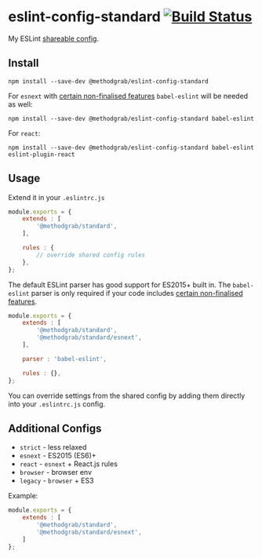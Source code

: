 # eslint-config-standard [![Build Status](https://travis-ci.org/MethodGrab/eslint-config-standard.svg?branch=master)](https://travis-ci.org/MethodGrab/eslint-config-standard)

My ESLint [shareable config](http://eslint.org/docs/developer-guide/shareable-configs).  


## Install
```
npm install --save-dev @methodgrab/eslint-config-standard
```

For `esnext` with [certain non-finalised features](https://github.com/babel/babel-eslint#readme) `babel-eslint` will be needed as well:
```
npm install --save-dev @methodgrab/eslint-config-standard babel-eslint
```

For `react`:
```
npm install --save-dev @methodgrab/eslint-config-standard babel-eslint eslint-plugin-react
```


## Usage
Extend it in your `.eslintrc.js`
```js
module.exports = {
	extends : [
		'@methodgrab/standard',
	],

	rules : {
		// override shared config rules
	},
};
```

The default ESLint parser has good support for ES2015+ built in. The `babel-eslint` parser is only required if your code includes [certain non-finalised features](https://github.com/babel/babel-eslint#readme).
```js
module.exports = {
	extends : [
		'@methodgrab/standard',
		'@methodgrab/standard/esnext',
	],

	parser : 'babel-eslint',

	rules : {},
};
```

You can override settings from the shared config by adding them directly into your `.eslintrc.js` config.


## Additional Configs

* `strict` - less relaxed
* `esnext` - ES2015 (ES6)+
* `react` - `esnext` + React.js rules
* `browser` - browser env
* `legacy` - `browser` + ES3

Example:
```js
module.exports = {
	extends : [
		'@methodgrab/standard',
		'@methodgrab/standard/esnext',
	]
};
```
